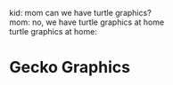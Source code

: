 
kid: mom can we have turtle graphics?  
mom: no, we have turtle graphics at home  
turtle graphics at home:

# Gecko Graphics
